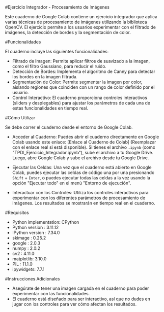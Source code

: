 #Ejercicio Integrador - Procesamiento de Imágenes

Este cuaderno de Google Colab contiene un ejercicio integrador que aplica varias técnicas de procesamiento de imágenes utilizando la biblioteca OpenCV. El ejercicio permite a los usuarios experimentar con el filtrado de imágenes, la detección de bordes y la segmentación de color.

#Funcionalidades

El cuaderno incluye las siguientes funcionalidades:
  * Filtrado de Imagen: Permite aplicar filtros de suavizado a la imagen, como el filtro Gaussiano, para reducir el ruido.
  * Detección de Bordes: Implementa el algoritmo de Canny para detectar los bordes en la imagen filtrada.
  * Segmentación de Color: Permite segmentar la imagen por color, aislando regiones que coinciden con un rango de color definido por el usuario.
  * Control Interactivo: El cuaderno proporciona controles interactivos (sliders y desplegables) para ajustar los parámetros de cada una de estas funcionalidades en tiempo real.

#Cómo Utilizar

Se debe correr el cuaderno desde el entorno de Google Colab. 

  * Acceder al Cuaderno: Puedes abrir el cuaderno directamente en Google Colab usando este enlace: [Enlace al Cuaderno de Colab] (Reemplazar con el enlace real si está disponible). Si tienes el archivo `.ipynb` (como  "TPDI_Ejercicio_Integrador.ipynb"), sube el archivo a tu Google Drive. Luego, abre Google Colab y sube el archivo desde tu Google Drive.
    
  * Ejecutar las Celdas: Una vez que el cuaderno está abierto en Google Colab, puedes ejecutar las celdas de código una por una presionando `Shift` + `Enter`, o puedes ejecutar todas las celdas a la vez usando la opción "Ejecutar todo" en el menú "Entorno de ejecución".
    
  * Interactuar con los Controles: Utiliza los controles interactivos para experimentar con los diferentes parámetros de procesamiento de imágenes. Los resultados se mostrarán en tiempo real en el cuaderno.
   
#Requisitos
  * Python implementation: CPython
  * Python version       : 3.11.12
  * IPython version      : 7.34.0
  * skimage   : 0.25.2
  * google    : 2.0.3
  * numpy     : 2.0.2
  * cv2       : 4.11.0
  * matplotlib: 3.10.0
  * PIL       : 11.1.0
  * ipywidgets: 7.7.1

#Instrucciones Adicionales
* Asegúrate de tener una imagen cargada en el cuaderno para poder experimentar con las funcionalidades.
* El cuaderno está diseñado para ser interactivo, así que no dudes en jugar con los controles para ver cómo afectan los resultados.
